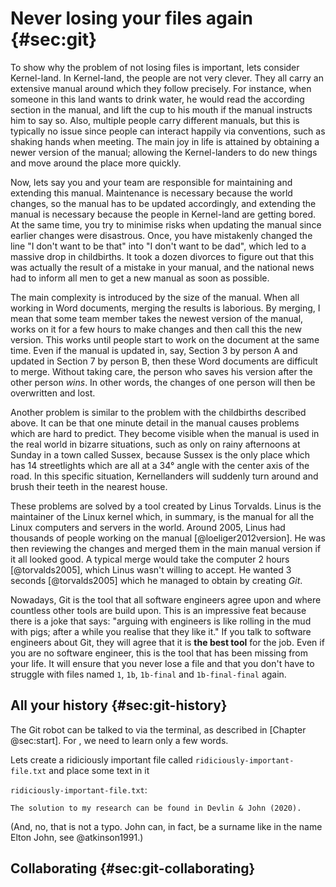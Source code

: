 # Never losing your files again {#sec:git}

To show why the problem of not losing files is important, lets consider Kernel-land.
In Kernel-land, the people are not very clever.
They all carry an extensive manual around which they follow precisely.
For instance, when someone in this land wants to drink water, he would read the according section in the manual, and lift the cup to his mouth if the manual instructs him to say so.
Also, multiple people carry different manuals, but this is typically no issue since people can interact happily via conventions, such as shaking hands when meeting.
The main joy in life is attained by obtaining a newer version of the manual; allowing the Kernel-landers to do new things and move around the place more quickly.

Now, lets say you and your team are responsible for maintaining and extending this manual.
Maintenance is necessary because the world changes, so the manual has to be updated accordingly, and extending the manual is necessary because the people in Kernel-land are getting bored.
At the same time, you try to minimise risks when updating the manual since earlier changes were disastrous.
Once, you have mistakenly changed the line "I don't want to be that" into "I don't want to be dad", which led to a massive drop in childbirths.
It took a dozen divorces to figure out that this was actually the result of a mistake in your manual, and the national news had to inform all men to get a new manual as soon as possible.

The main complexity is introduced by the size of the manual.
When all working in Word documents, merging the results is laborious.
By merging, I mean that some team member takes the newest version of the manual, works on it for a few hours to make changes and then call this the new version.
This works until people start to work on the document at the same time.
Even if the manual is updated in, say, Section 3 by person A and updated in Section 7 by person B, then these Word documents are difficult to merge.
Without taking care, the person who saves his version after the other person *wins*.
In other words, the changes of one person will then be overwritten and lost.

Another problem is similar to the problem with the childbirths described above.
It can be that one minute detail in the manual causes problems which are hard to predict.
They become visible when the manual is used in the real world in bizarre situations, such as only on rainy afternoons at Sunday in a town called Sussex, because Sussex is the only place which has 14 streetlights which are all at a 34° angle with the center axis of the road.
In this specific situation, Kernellanders will suddenly turn around and brush their teeth in the nearest house.

These problems are solved by a tool created by Linus Torvalds.
Linus is the maintainer of the Linux kernel which, in summary, is the manual for all the Linux computers and servers in the world.
Around 2005, Linus had thousands of people working on the manual [@loeliger2012version].
He was then reviewing the changes and merged them in the main manual version if it all looked good.
A typical merge would take the computer 2 hours [@torvalds2005], which Linus wasn't willing to accept.
He wanted 3 seconds [@torvalds2005] which he managed to obtain by creating _Git_.

Nowadays, Git is the tool that all software engineers agree upon and where countless other tools are build upon.
This is an impressive feat because there is a joke that says: "arguing with engineers is like rolling in the mud with pigs; after a while you realise that they like it."
If you talk to software engineers about Git, they will agree that it is **the best tool** for the job.
Even if you are no software engineer, this is the tool that has been missing from your life.
It will ensure that you never lose a file and that you don't have to struggle with files named `1`, `1b`, `1b-final` and `1b-final-final` again.

## All your history {#sec:git-history}

The Git robot can be talked to via the terminal, as described in [Chapter @sec:start].
For , we need to learn only a few words.

Lets create a ridiciously important file called `ridiciously-important-file.txt` and place some text in it

`ridiciously-important-file.txt`:
```
The solution to my research can be found in Devlin & John (2020).
```
(And, no, that is not a typo. John can, in fact, be a surname like in the name Elton John, see @atkinson1991.)

## Collaborating {#sec:git-collaborating}
